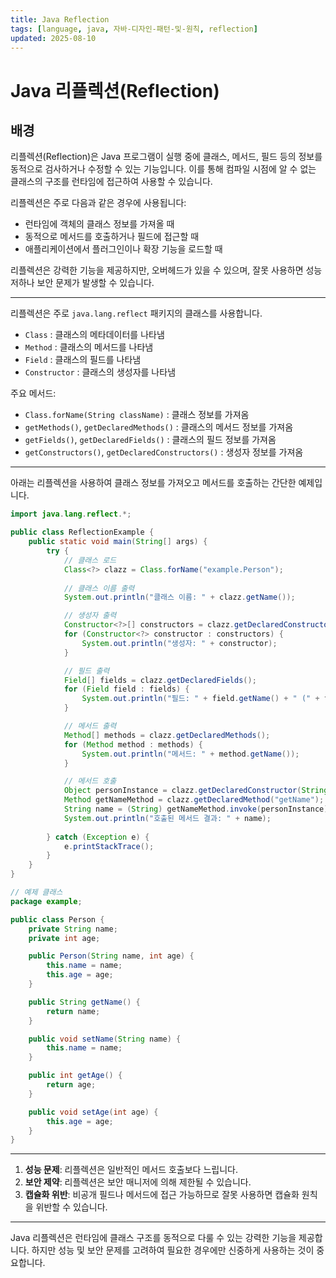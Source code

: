 ```yaml
---
title: Java Reflection
tags: [language, java, 자바-디자인-패턴-및-원칙, reflection]
updated: 2025-08-10
---
```


# Java 리플렉션(Reflection)

## 배경
리플렉션(Reflection)은 Java 프로그램이 실행 중에 클래스, 메서드, 필드 등의 정보를 동적으로 검사하거나 수정할 수 있는 기능입니다. 이를 통해 컴파일 시점에 알 수 없는 클래스의 구조를 런타임에 접근하여 사용할 수 있습니다.

리플렉션은 주로 다음과 같은 경우에 사용됩니다:
- 런타임에 객체의 클래스 정보를 가져올 때
- 동적으로 메서드를 호출하거나 필드에 접근할 때
- 애플리케이션에서 플러그인이나 확장 기능을 로드할 때

리플렉션은 강력한 기능을 제공하지만, 오버헤드가 있을 수 있으며, 잘못 사용하면 성능 저하나 보안 문제가 발생할 수 있습니다.

---

리플렉션은 주로 `java.lang.reflect` 패키지의 클래스를 사용합니다.
- `Class` : 클래스의 메타데이터를 나타냄
- `Method` : 클래스의 메서드를 나타냄
- `Field` : 클래스의 필드를 나타냄
- `Constructor` : 클래스의 생성자를 나타냄

주요 메서드:
- `Class.forName(String className)` : 클래스 정보를 가져옴
- `getMethods()`, `getDeclaredMethods()` : 클래스의 메서드 정보를 가져옴
- `getFields()`, `getDeclaredFields()` : 클래스의 필드 정보를 가져옴
- `getConstructors()`, `getDeclaredConstructors()` : 생성자 정보를 가져옴

---

아래는 리플렉션을 사용하여 클래스 정보를 가져오고 메서드를 호출하는 간단한 예제입니다.

```java
import java.lang.reflect.*;

public class ReflectionExample {
    public static void main(String[] args) {
        try {
            // 클래스 로드
            Class<?> clazz = Class.forName("example.Person");
            
            // 클래스 이름 출력
            System.out.println("클래스 이름: " + clazz.getName());

            // 생성자 출력
            Constructor<?>[] constructors = clazz.getDeclaredConstructors();
            for (Constructor<?> constructor : constructors) {
                System.out.println("생성자: " + constructor);
            }

            // 필드 출력
            Field[] fields = clazz.getDeclaredFields();
            for (Field field : fields) {
                System.out.println("필드: " + field.getName() + " (" + field.getType() + ")");
            }

            // 메서드 출력
            Method[] methods = clazz.getDeclaredMethods();
            for (Method method : methods) {
                System.out.println("메서드: " + method.getName());
            }

            // 메서드 호출
            Object personInstance = clazz.getDeclaredConstructor(String.class, int.class).newInstance("홍길동", 25);
            Method getNameMethod = clazz.getDeclaredMethod("getName");
            String name = (String) getNameMethod.invoke(personInstance);
            System.out.println("호출된 메서드 결과: " + name);
            
        } catch (Exception e) {
            e.printStackTrace();
        }
    }
}

// 예제 클래스
package example;

public class Person {
    private String name;
    private int age;

    public Person(String name, int age) {
        this.name = name;
        this.age = age;
    }

    public String getName() {
        return name;
    }

    public void setName(String name) {
        this.name = name;
    }

    public int getAge() {
        return age;
    }

    public void setAge(int age) {
        this.age = age;
    }
}
```

---

1. **성능 문제**: 리플렉션은 일반적인 메서드 호출보다 느립니다.
2. **보안 제약**: 리플렉션은 보안 매니저에 의해 제한될 수 있습니다.
3. **캡슐화 위반**: 비공개 필드나 메서드에 접근 가능하므로 잘못 사용하면 캡슐화 원칙을 위반할 수 있습니다.

---

Java 리플렉션은 런타임에 클래스 구조를 동적으로 다룰 수 있는 강력한 기능을 제공합니다. 하지만 성능 및 보안 문제를 고려하여 필요한 경우에만 신중하게 사용하는 것이 중요합니다.










